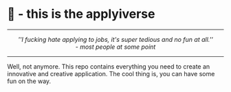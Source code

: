 # 👋 - this is the applyiverse

***
<p align="center">
<i>''I fucking hate applying to jobs, it's super tedious and no fun at all.'' <br> - most people at some point </i>
</p>

***

Well, not anymore. This repo contains everything you need to create an innovative and creative application. The cool thing is, you can have some fun on the way.